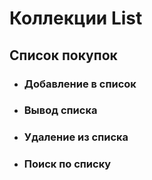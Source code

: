 # Коллекции List
## Список покупок
* ### Добавление в список
* ### Вывод списка
* ### Удаление из списка
* ### Поиск по списку
